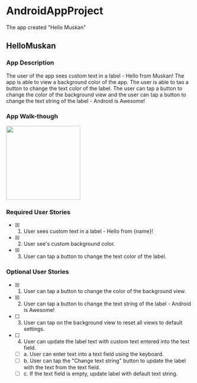 # AndroidAppProject
The app created "Hello Muskan"
## HelloMuskan

### App Description
The user of the app sees custom text in a label - Hello from Muskan!
The app is able to view a background color of the app. The user is able to tao a button to change the text color of the label. The user can tap a button to change the color of the background view and the user can tap a button to change the text string of the label - Android is Awesome! 


### App Walk-though 
<img src="http://g.recordit.co/WcE6Xy2HFb.gif" width=200><br>


### Required User Stories
- [x] 1. User sees custom text in a label - Hello from {name}!
- [x] 2. User see's custom background color.
- [x] 3. User can tap a button to change the text color of the label.

### Optional User Stories
- [x] 1. User can tap a button to change the color of the background view.  
- [x] 2. User can tap a button to change the text string of the label - Android is Awesome!  
- [ ] 3. User can tap on the background view to reset all views to default settings.  
- [ ] 4. User can update the label text with custom text entered into the text field.  
   - [ ] a. User can enter text into a text field using the keyboard.  
   - [ ] b. User can tap the "Change text string" button to update the label with the text from the text field.  
   - [ ] c. If the text field is empty, update label with default text string.  
